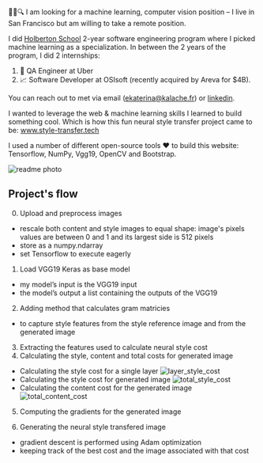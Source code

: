 
👩‍💻🔍 I am looking for a machine learning, computer vision position – I live in San Francisco but am willing to take a remote position.

I did [Holberton School](https://www.holbertonschool.com/) 2-year software engineering program where I picked machine learning as a specialization. In between the 2 years of the program, I did 2 internships: 
1. 🚕 QA Engineer at Uber
1. 📈 Software Developer at OSIsoft (recently acquired by Areva for $4B).

You can reach out to met via email (ekaterina@kalache.fr) or [linkedin](https://www.linkedin.com/in/ekaterinakalache/).

I wanted to leverage the web & machine learning skills I learned to build something cool. Which is how this fun neural style transfer project came to be: www.style-transfer.tech

I used a number of different open-source tools  ❤️  to build this website: Tensorflow, NumPy, Vgg19, OpenCV and Bootstrap.

![readme photo](https://i.imgur.com/jKeqXBy.jpg)

## Project's flow
0. Upload and preprocess images
* rescale both content and style images to equal shape: image's pixels values are between 0 and 1 and its largest side is 512 pixels
* store as a numpy.ndarray
* set Tensorflow to execute eagerly
1. Load VGG19 Keras as base model
* my  model’s input is  the VGG19 input
* the model’s output a list containing the outputs of the VGG19 
2. Adding method that calculates gram matricies
* to capture style features from the style reference image and from the generated image
3. Extracting the features used to calculate neural style cost
4. Calculating the style, content and total costs for generated image
* Calculating the style cost for a single layer
![layer_style_cost](https://latex.codecogs.com/gif.latex?E_{l}&space;=&space;\frac{1}{C_{l}^{2}}\sum_{i}^{C_{l}}\sum_{j}^{C_{l}}(G^{l}_{ij}&space;-&space;A^{l}_{ij})^{2})
* Calculating the style cost for generated image
![total_style_cost](https://latex.codecogs.com/gif.latex?L_{style}&space;=&space;\sum_{l}w_{l}E_{l})
* Calculating the content cost for the generated image
![total_content_cost](https://latex.codecogs.com/gif.latex?L_{content}&space;=&space;\frac{1}{H_{l}W_{l}C_{l}}\sum_{i}^{H_{l}}\sum_{j}^{W_{l}}\sum_{k}^{C_{l}}(F_{ijk}^{l}-P_{ijk}^{l})^2)
5. Computing the gradients for the generated image

6. Generating  the neural style transfered image
* gradient descent is performed using Adam optimization
* keeping track of the best cost and the image associated with that cost


